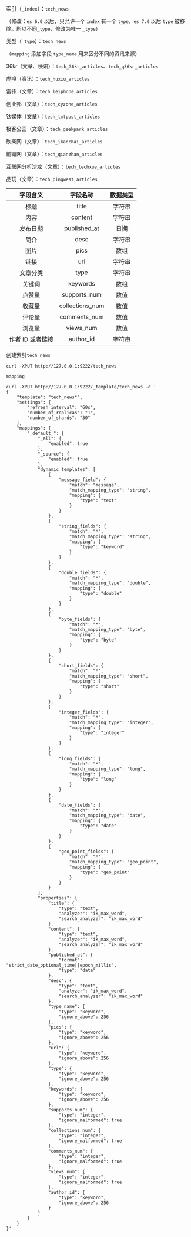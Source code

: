 索引（`_index`）：`tech_news`

（修改：`es 6.0` 以后，只允许一个 `index` 有一个 `type`，`es 7.0` 以后 `type` 被移除。所以不同`_type`，修改为唯一 `_type`）

类型（`_type`）：`tech_news`

（`mapping` 添加字段 `type_name` 用来区分不同的资讯来源）

36kr（文章、快讯）：`tech_36kr_articles`、`tech_q36kr_articles`

虎嗅（资讯）：`tech_huxiu_articles`

雷锋（文章）：`tech_leiphone_articles`

创业邦（文章）：`tech_cyzone_articles`

钛媒体（文章）：`tech_tmtpost_articles`

极客公园（文章）：`tech_geekpark_articles`

砍柴网（文章）：`tech_ikanchai_articles`

前瞻网（文章）：`tech_qianzhan_articles`

互联网分析沙龙（文章）：`tech_techxue_articles`

品玩（文章）：`tech_pingwest_articles`

| 字段含义 | 字段名称 | 数据类型 |
| :---: | :---: | :---: |
| 标题 | title | 字符串 |
| 内容 | content | 字符串 |
| 发布日期 | published\_at | 日期 |
| 简介 | desc | 字符串 |
| 图片 | pics | 数组 |
| 链接 | url | 字符串 |
| 文章分类 | type | 字符串 |
| 关键词 | keywords | 数组 |
| 点赞量 | supports\_num | 数值 |
| 收藏量 | collections\_num | 数值 |
| 评论量 | comments\_num | 数值 |
| 浏览量 | views\_num | 数值 |
| 作者 ID 或者链接 | author\_id | 字符串 |

创建索引`tech_news`

```
curl -XPUT http://127.0.0.1:9222/tech_news
```

`mapping`

```
curl -XPUT http://127.0.0.1:9222/_template/tech_news -d '
{
    "template": "tech_news*", 
    "settings": {
        "refresh_interval": "60s", 
        "number_of_replicas": "1", 
        "number_of_shards": "30"
    }, 
    "mappings": {
        "_default_": {
            "_all": {
                "enabled": true
            }, 
            "_source": {
                "enabled": true
            }, 
            "dynamic_templates": [
                {
                    "message_field": {
                        "match": "message", 
                        "match_mapping_type": "string", 
                        "mapping": {
                            "type": "text"
                        }
                    }
                }, 
                {
                    "string_fields": {
                        "match": "*", 
                        "match_mapping_type": "string", 
                        "mapping": {
                            "type": "keyword"
                        }
                    }
                }, 
                {
                    "double_fields": {
                        "match": "*", 
                        "match_mapping_type": "double", 
                        "mapping": {
                            "type": "double"
                        }
                    }
                }, 
                {
                    "byte_fields": {
                        "match": "*", 
                        "match_mapping_type": "byte", 
                        "mapping": {
                            "type": "byte"
                        }
                    }
                }, 
                {
                    "short_fields": {
                        "match": "*", 
                        "match_mapping_type": "short", 
                        "mapping": {
                            "type": "short"
                        }
                    }
                }, 
                {
                    "integer_fields": {
                        "match": "*", 
                        "match_mapping_type": "integer", 
                        "mapping": {
                            "type": "integer"
                        }
                    }
                }, 
                {
                    "long_fields": {
                        "match": "*", 
                        "match_mapping_type": "long", 
                        "mapping": {
                            "type": "long"
                        }
                    }
                }, 
                {
                    "date_fields": {
                        "match": "*", 
                        "match_mapping_type": "date", 
                        "mapping": {
                            "type": "date"
                        }
                    }
                }, 
                {
                    "geo_point_fields": {
                        "match": "*", 
                        "match_mapping_type": "geo_point", 
                        "mapping": {
                            "type": "geo_point"
                        }
                    }
                }
            ], 
            "properties": {
                "title": {
                    "type": "text", 
                    "analyzer": "ik_max_word", 
                    "search_analyzer": "ik_max_word"
                }, 
                "content": {
                    "type": "text", 
                    "analyzer": "ik_max_word", 
                    "search_analyzer": "ik_max_word"
                }, 
                "published_at": {
                    "format": "strict_date_optional_time||epoch_millis", 
                    "type": "date"
                }, 
                "desc": {
                    "type": "text", 
                    "analyzer": "ik_max_word", 
                    "search_analyzer": "ik_max_word"
                }, 
                "type_name": {
                    "type": "keyword",
                    "ignore_above": 256
                },
                "pics": {
                    "type": "keyword", 
                    "ignore_above": 256
                }, 
                "url": {
                    "type": "keyword", 
                    "ignore_above": 256
                }, 
                "type": {
                    "type": "keyword", 
                    "ignore_above": 256
                }, 
                "keywords": {
                    "type": "keyword", 
                    "ignore_above": 256
                }, 
                "supports_num": {
                    "type": "integer", 
                    "ignore_malformed": true
                }, 
                "collections_num": {
                    "type": "integer", 
                    "ignore_malformed": true
                }, 
                "comments_num": {
                    "type": "integer", 
                    "ignore_malformed": true
                }, 
                "views_num": {
                    "type": "integer", 
                    "ignore_malformed": true
                }, 
                "author_id": {
                    "type": "keyword", 
                    "ignore_above": 256
                }
            }
        }
    }
}'
```



